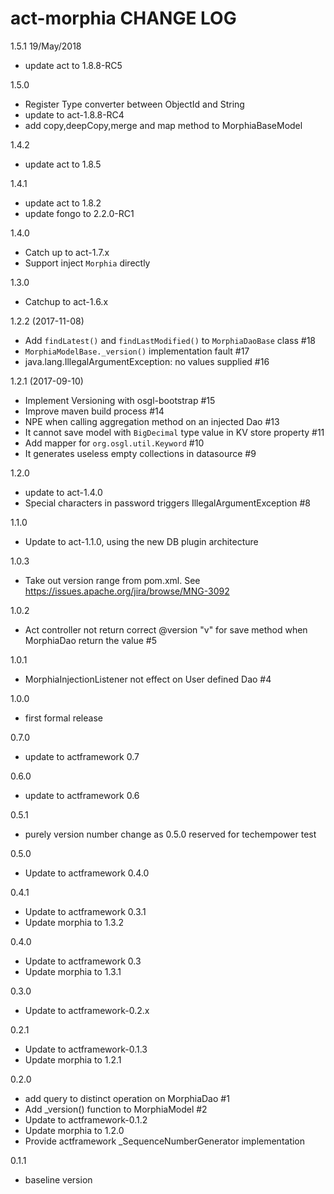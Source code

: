 # act-morphia CHANGE LOG

1.5.1 19/May/2018
* update act to 1.8.8-RC5

1.5.0
* Register Type converter between ObjectId and String
* update to act-1.8.8-RC4
* add copy,deepCopy,merge and map method to MorphiaBaseModel

1.4.2
* update act to 1.8.5

1.4.1
* update act to 1.8.2
* update fongo to 2.2.0-RC1

1.4.0
* Catch up to act-1.7.x
* Support inject `Morphia` directly

1.3.0
* Catchup to act-1.6.x

1.2.2 (2017-11-08)
* Add `findLatest()` and `findLastModified()` to `MorphiaDaoBase` class #18
* `MorphiaModelBase._version()` implementation fault #17
* java.lang.IllegalArgumentException: no values supplied #16

1.2.1 (2017-09-10)
* Implement Versioning with osgl-bootstrap #15
* Improve maven build process #14
* NPE when calling aggregation method on an injected Dao #13
* It cannot save model with `BigDecimal` type value in KV store property #11
* Add mapper for `org.osgl.util.Keyword` #10
* It generates useless empty collections in datasource #9 

1.2.0
* update to act-1.4.0
* Special characters in password triggers IllegalArgumentException #8 

1.1.0
- Update to act-1.1.0, using the new DB plugin architecture

1.0.3
- Take out version range from pom.xml. See https://issues.apache.org/jira/browse/MNG-3092

1.0.2
- Act controller not return correct @version "v" for save method when MorphiaDao return the value #5 

1.0.1
- MorphiaInjectionListener not effect on User defined Dao #4 

1.0.0
- first formal release

0.7.0
  - update to actframework 0.7

0.6.0
  - update to actframework 0.6

0.5.1
  - purely version number change as 0.5.0 reserved for techempower test

0.5.0
  - Update to actframework 0.4.0

0.4.1
  - Update to actframework 0.3.1
  - Update morphia to 1.3.2

0.4.0
  - Update to actframework 0.3
  - Update morphia to 1.3.1

0.3.0
  - Update to actframework-0.2.x

0.2.1
  - Update to actframework-0.1.3
  - Update morphia to 1.2.1

0.2.0
  - add query to distinct operation on MorphiaDao #1
  - Add _version() function to MorphiaModel #2
  - Update to actframework-0.1.2
  - Update morphia to 1.2.0
  - Provide actframework _SequenceNumberGenerator implementation

0.1.1
  - baseline version
